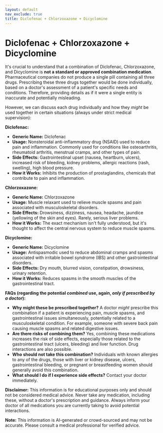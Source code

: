 ```yaml
---
layout: default
nav_exclude: true
title: Diclofenac + Chlorzoxazone + Dicyclomine
---
```


# Diclofenac + Chlorzoxazone + Dicyclomine

It's crucial to understand that a combination of Diclofenac, Chlorzoxazone, and Dicyclomine is **not a standard or approved combination medication**.  Pharmaceutical companies do not produce a single pill containing all three drugs.  Prescribing these three drugs together would be done individually, based on a doctor's assessment of a patient's specific needs and conditions.  Therefore, providing details as if it were a single entity is inaccurate and potentially misleading.

However, we can discuss each drug individually and how they *might* be used together in certain situations (always under strict medical supervision):

**Diclofenac:**

* **Generic Name:** Diclofenac
* **Usage:**  Nonsteroidal anti-inflammatory drug (NSAID) used to reduce pain and inflammation. Commonly used for conditions like osteoarthritis, rheumatoid arthritis, menstrual cramps, and other types of pain.
* **Side Effects:**  Gastrointestinal upset (nausea, heartburn, ulcers), increased risk of bleeding, kidney problems, allergic reactions (rash, swelling), high blood pressure.
* **How it Works:**  Inhibits the production of prostaglandins, chemicals that contribute to pain and inflammation.


**Chlorzoxazone:**

* **Generic Name:** Chlorzoxazone
* **Usage:** Muscle relaxant used to relieve muscle spasms and pain associated with musculoskeletal disorders.
* **Side Effects:**  Drowsiness, dizziness, nausea, headache, jaundice (yellowing of the skin and eyes).  Rarely, serious liver problems.
* **How it Works:**  The exact mechanism isn't fully understood, but it's thought to affect the central nervous system to reduce muscle spasms.


**Dicyclomine:**

* **Generic Name:** Dicyclomine
* **Usage:** Antispasmodic used to reduce abdominal cramps and spasms associated with irritable bowel syndrome (IBS) and other gastrointestinal disorders.
* **Side Effects:** Dry mouth, blurred vision, constipation, drowsiness, urinary retention.
* **How it Works:**  Reduces spasms in the smooth muscles of the gastrointestinal tract.


**FAQs (regarding the potential *combined* use,  again, *only if prescribed by a doctor*):**

* **Why might these be prescribed together?**  A doctor *might* prescribe this combination if a patient is experiencing pain, muscle spasms, and gastrointestinal issues simultaneously, potentially related to a musculoskeletal condition. For example, someone with severe back pain causing muscle spasms and related digestive issues.
* **Are there risks of combining them?**  Yes, combining these medications increases the risk of side effects, especially those related to the gastrointestinal tract (ulcers, bleeding) and liver function.  Drug interactions are also possible.
* **Who should not take this combination?**  Individuals with known allergies to any of the drugs, those with liver or kidney disease, ulcers, gastrointestinal bleeding, or pregnant or breastfeeding women should generally avoid this combination.
* **What should I do if I experience side effects?**  Contact your doctor immediately.

**Disclaimer:** This information is for educational purposes only and should not be considered medical advice.  Never take any medication, including these, without a doctor's prescription and guidance.  Always inform your doctor of all medications you are currently taking to avoid potential interactions.


**Note:** This information is AI-generated or crowd-sourced and may not be accurate. Please consult a medical professional for verified advice.